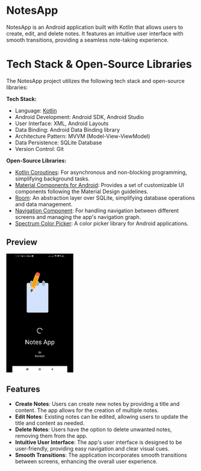 # NotesApp

NotesApp is an Android application built with Kotlin that allows users to create, edit, and delete notes. It features an intuitive user interface with smooth transitions, providing a seamless note-taking experience.

# Tech Stack & Open-Source Libraries

The NotesApp project utilizes the following tech stack and open-source libraries:

**Tech Stack:**
- Language: [Kotlin](https://kotlinlang.org/)
- Android Development: Android SDK, Android Studio
- User Interface: XML, Android Layouts
- Data Binding: Android Data Binding library 
- Architecture Pattern: MVVM (Model-View-ViewModel)
- Data Persistence: SQLite Database
- Version Control: Git

**Open-Source Libraries:**
- [Kotlin Coroutines](https://developer.android.com/kotlin/coroutines): For asynchronous and non-blocking programming, simplifying background tasks.
- [Material Components for Android](https://github.com/material-components/material-components-android): Provides a set of customizable UI components following the Material Design guidelines.
- [Room](https://developer.android.com/training/data-storage/room): An abstraction layer over SQLite, simplifying database operations and data management.
- [Navigation Component](https://developer.android.com/guide/navigation): For handling navigation between different screens and managing the app's navigation graph.
- [Spectrum Color Picker](https://github.com/the-blue-alliance/spectrum): A color picker library for Android applications.


## Preview
![](https://github.com/Naveen-Shah01/NotesApp/blob/master/video%20(1).gif)

## Features

- **Create Notes**: Users can create new notes by providing a title and content. The app allows for the creation of multiple notes.
- **Edit Notes**: Existing notes can be edited, allowing users to update the title and content as needed.
- **Delete Notes**: Users have the option to delete unwanted notes, removing them from the app.
- **Intuitive User Interface**: The app's user interface is designed to be user-friendly, providing easy navigation and clear visual cues.
- **Smooth Transitions**: The application incorporates smooth transitions between screens, enhancing the overall user experience.




